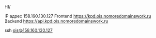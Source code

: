 HI/


IP адрес 158.160.130.127
Frontend https://kpd.ois.nomoredomainswork.ru
Backend https://api.kpd.ois.nomoredomainswork.ru

ssh ois@158.160.130.127
